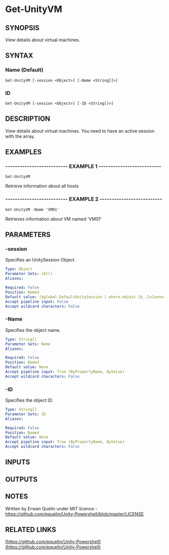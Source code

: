 # Get-UnityVM

## SYNOPSIS
View details about virtual machines.

## SYNTAX

### Name (Default)
```
Get-UnityVM [-session <Object>] [-Name <String[]>]
```

### ID
```
Get-UnityVM [-session <Object>] [-ID <String[]>]
```

## DESCRIPTION
View details about virtual machines.
You need to have an active session with the array.

## EXAMPLES

### -------------------------- EXAMPLE 1 --------------------------
```
Get-UnityVM
```

Retrieve information about all hosts

### -------------------------- EXAMPLE 2 --------------------------
```
Get-UnityVM -Name 'VM01'
```

Retrieves information about VM named 'VM01'

## PARAMETERS

### -session
Specifies an UnitySession Object.

```yaml
Type: Object
Parameter Sets: (All)
Aliases: 

Required: False
Position: Named
Default value: ($global:DefaultUnitySession | where-object {$_.IsConnected -eq $true})
Accept pipeline input: False
Accept wildcard characters: False
```

### -Name
Specifies the object name.

```yaml
Type: String[]
Parameter Sets: Name
Aliases: 

Required: False
Position: Named
Default value: None
Accept pipeline input: True (ByPropertyName, ByValue)
Accept wildcard characters: False
```

### -ID
Specifies the object ID.

```yaml
Type: String[]
Parameter Sets: ID
Aliases: 

Required: False
Position: Named
Default value: None
Accept pipeline input: True (ByPropertyName, ByValue)
Accept wildcard characters: False
```

## INPUTS

## OUTPUTS

## NOTES
Written by Erwan Quelin under MIT licence - https://github.com/equelin/Unity-Powershell/blob/master/LICENSE

## RELATED LINKS

[https://github.com/equelin/Unity-Powershell](https://github.com/equelin/Unity-Powershell)

